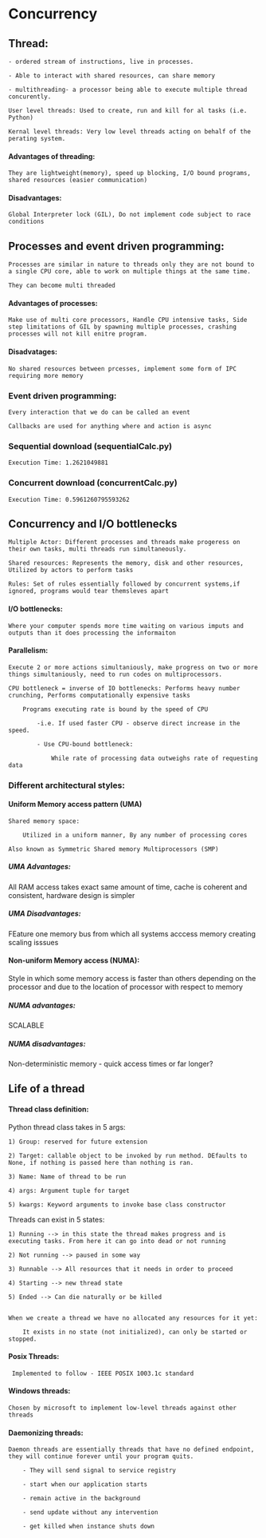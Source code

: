 # Concurrency

## Thread:

    - ordered stream of instructions, live in processes.

    - Able to interact with shared resources, can share memory

    - multithreading- a processor being able to execute multiple thread concurently. 

    User level threads: Used to create, run and kill for al tasks (i.e. Python)

    Kernal level threads: Very low level threads acting on behalf of the perating system. 

#### Advantages of threading:

    They are lightweight(memory), speed up blocking, I/O bound programs, shared resources (easier communication)

#### Disadvantages:

    Global Interpreter lock (GIL), Do not implement code subject to race conditions
    
## Processes and event driven programming:

    Processes are similar in nature to threads only they are not bound to a single CPU core, able to work on multiple things at the same time. 

    They can become multi threaded

#### Advantages of processes:

    Make use of multi core processors, Handle CPU intensive tasks, Side step limitations of GIL by spawning multiple processes, crashing processes will not kill enitre program.

#### Disadvatages:

    No shared resources between prcesses, implement some form of IPC requiring more memory

### Event driven programming:

    Every interaction that we do can be called an event

    Callbacks are used for anything where and action is async

### Sequential download (sequentialCalc.py)

    Execution Time: 1.2621049881

### Concurrent download (concurrentCalc.py)

    Execution Time: 0.5961260795593262


## Concurrency and I/O bottlenecks

    Multiple Actor: Different processes and threads make progeress on their own tasks, multi threads run simultaneously. 

    Shared resources: Represents the memory, disk and other resources, Utilized by actors to perform tasks

    Rules: Set of rules essentially followed by concurrent systems,if ignored, programs would tear themsleves apart

#### I/O bottlenecks:

    Where your computer spends more time waiting on various imputs and outputs than it does processing the informaiton

#### Parallelism:

    Execute 2 or more actions simultaniously, make progress on two or more things simultaniously, need to run codes on multiprocessors.

    CPU bottleneck = inverse of IO bottlenecks: Performs heavy number crunching, Performs computationally expensive tasks

        Programs executing rate is bound by the speed of CPU

            -i.e. If used faster CPU - observe direct increase in the speed. 

            - Use CPU-bound bottleneck:
                
                While rate of processing data outweighs rate of requesting data

### Different architectural styles: 

#### Uniform Memory access pattern (UMA)

    Shared memory space:

        Utilized in a uniform manner, By any number of processing cores

    Also known as Symmetric Shared memory Multiprocessors (SMP)

##### UMA Advantages: 

All RAM access takes exact same amount of time, cache is coherent and consistent, hardware design is simpler

##### UMA Disadvantages:

FEature one memory bus from which all systems acccess memory creating scaling isssues

#### Non-uniform Memory access (NUMA):

Style in which some memory access is faster than others depending on the processor and due to the location of processor with respect to memory

##### NUMA advantages:

SCALABLE

##### NUMA disadvantages:

Non-deterministic memory - quick access times or far longer? 


## Life of a thread

#### Thread class definition:

 Python thread class takes in 5 args:

    1) Group: reserved for future extension

    2) Target: callable object to be invoked by run method. DEfaults to None, if nothing is passed here than nothing is ran. 

    3) Name: Name of thread to be run

    4) args: Argument tuple for target

    5) kwargs: Keyword arguments to invoke base class constructor

Threads can exist in 5 states:

    1) Running --> in this state the thread makes progress and is executing tasks. From here it can go into dead or not running

    2) Not running --> paused in some way

    3) Runnable --> All resources that it needs in order to proceed

    4) Starting --> new thread state

    5) Ended --> Can die naturally or be killed

    
    When we create a thread we have no allocated any resources for it yet:

        It exists in no state (not initialized), can only be started or stopped. 


#### Posix Threads: 
 
     Implemented to follow - IEEE POSIX 1003.1c standard

#### Windows threads:

    Chosen by microsoft to implement low-level threads against other threads

#### Daemonizing threads:

    Daemon threads are essentially threads that have no defined endpoint, they will continue forever until your program quits. 

        - They will send signal to service registry

        - start when our application starts

        - remain active in the background

        - send update without any intervention

        - get killed when instance shuts down











